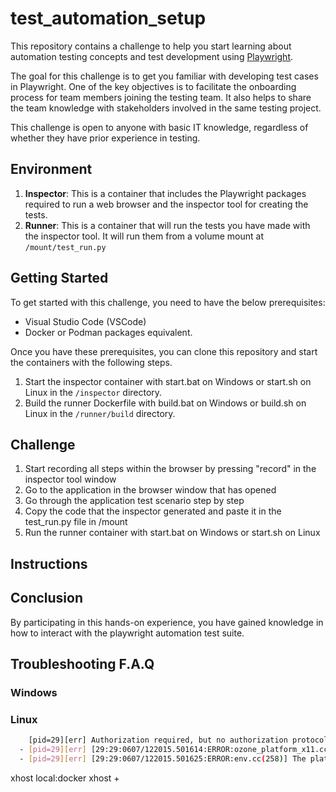 # test_automation_setup

This repository contains a challenge to help you start learning about automation testing concepts and test development using [Playwright](https://playwright.dev/).

The goal for this challenge is to get you familiar with developing test cases in Playwright.
One of the key objectives is to facilitate the onboarding process for team members joining the testing team.
It also helps to share the team knowledge with stakeholders involved in the same testing project.

This challenge is open to anyone with basic IT knowledge, regardless of whether they have prior experience in testing.

## Environment

1. **Inspector**: This is a container that includes the Playwright packages required to run a web browser and the inspector tool for creating the tests.
2. **Runner**: This is a container that will run the tests you have made with the inspector tool. It will run them from a volume mount at `/mount/test_run.py`

## Getting Started

To get started with this challenge, you need to have the below prerequisites:

- Visual Studio Code (VSCode)
- Docker or Podman packages equivalent.

Once you have these prerequisites, you can clone this repository and start the containers with the following steps.

1. Start the inspector container with start.bat on Windows or start.sh on Linux in the `/inspector` directory.
2. Build the runner Dockerfile with build.bat on Windows or build.sh on Linux in the `/runner/build` directory.

## Challenge

1. Start recording all steps within the browser by pressing "record" in the inspector tool window
2. Go to the application in the browser window that has opened
3. Go through the application test scenario step by step
4. Copy the code that the inspector generated and paste it in the test_run.py file in /mount
5. Run the runner container with start.bat on Windows or start.sh on Linux

## Instructions

## Conclusion

By participating in this hands-on experience, you have gained knowledge in how to interact with the playwright automation test suite.

## Troubleshooting F.A.Q

### Windows

### Linux

```sh
    [pid=29][err] Authorization required, but no authorization protocol specified
  - [pid=29][err] [29:29:0607/122015.501614:ERROR:ozone_platform_x11.cc(244)] Missing X server or $DISPLAY
  - [pid=29][err] [29:29:0607/122015.501625:ERROR:env.cc(258)] The platform failed to initialize.  Exiting.
```

xhost local:docker
xhost +